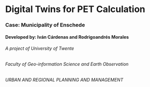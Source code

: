 # Digital Twins for PET Calculation
### Case: Municipality of Enschede
#### Developed by: Iván Cárdenas and Rodrigoandrés Morales


###### A project of University of Twente
###### Faculty of Geo-information Science and Earth Observation
###### URBAN AND REGIONAL PLANNING AND MANAGEMENT
